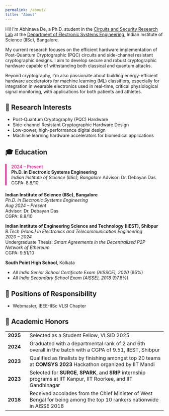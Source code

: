```yaml
---
permalink: /about/
title: "About"
---
```


Hi! I’m Abhinava De, a Ph.D. student in the [Circuits and Security Research Lab](https://labs.dese.iisc.ac.in/csrl/) at the [Department of Electronic Systems Engineering](https://dese.iisc.ac.in/), Indian Institute of Science (IISc), Bangalore.

My current research focuses on the efficient hardware implementation of Post-Quantum Cryptographic (PQC) circuits and side-channel resistant cryptographic designs. I aim to develop secure and robust cryptographic hardware capable of withstanding both classical and quantum attacks.

Beyond cryptography, I'm also passionate about building energy-efficient hardware accelerators for machine learning (ML) classifiers, especially for integration in wearable electronics used in real-time, critical physiological signal monitoring, with applications for both patients and athletes.


## 🧠 Research Interests

- Post-Quantum Cryptography (PQC) Hardware
- Side-channel Resistant Cryptographic Hardware Design
- Low-power, high-performance digital design
- Machine learning hardware accelerators for biomedical applications


<h2>🎓 Education</h2>
<div style="border-left: 4px solid #FF1493; padding-left: 15px; margin-bottom: 1.5em;">
  <span style="color: #FF1493; font-weight: 500;">2024 – Present</span><br>
  <strong>Ph.D. in Electronic Systems Engineering</strong><br>
  <span><em>Indian Institute of Science (IISc), Bangalore</em></span>
  <span>Advisor: Dr. Debayan Das</span>
  <span>CGPA: 8.8/10</span>
</div>

<p>
  <strong>Indian Institute of Science (IISc), Bangalore</strong><br>
  <em>Ph.D. in Electronic Systems Engineering</em><br>
  <em>Aug 2024 – Present</em><br>
  Advisor: Dr. Debayan Das<br>
  CGPA: 8.8/10
</p>

<p>
  <strong>Indian Institute of Engineering Science and Technology (IIEST), Shibpur</strong><br>
  <em>B.Tech (Hons.) in Electronics and Telecommunication Engineering</em><br>
  <em>2020 – 2024</em><br>
  Undergraduate Thesis: <em>Smart Agreements in the Decentralized P2P Network of Ethereum</em><br>
  CGPA: 9.51/10
</p>
<p>
  <strong>South Point High School</strong>, Kolkata
  <ul>
    <li><em>All India Senior School Certificate Exam (AISSCE), 2020</em> (95%)</li>
    <li><em>All India Secondary School Exam (AISSE), 2018</em> (97.8%)</li>
  </ul>
</p>

<!-- **AISSCE 2020**  
*South Point High School, Kolkata*  
2020
Percentage: 95%

**AISSE 2018**  
*South Point High School, Kolkata*  
2018
Percentage: 97.8% -->


## 🧩 Positions of Responsibility

- Webmaster, IEEE-IISc VLSI Chapter


## 🏅 Academic Honors

<table style="border-collapse: collapse;">
  <tbody>
    <tr>
      <td><strong>2025</strong></td>
      <td>Selected as a Student Fellow, VLSID 2025</td>
    </tr>
    <tr>
      <td style="padding-right: 20px;"><strong>2024</strong></td>
      <td>Graduated with a departmental rank of 2 and 6th overall in the batch with a CGPA of 9.51, IIEST, Shibpur</td>
    </tr>
    <!-- <tr>
      <td><strong>2024</strong></td>
      <td>Secured 97.23 percentile in GATE 2024 Data Science and Artificial Intelligence Paper</td>
    </tr>
    <tr>
      <td><strong>2024</strong></td>
      <td>Secured 96.2 percentile in GATE 2024 Electronics and Communication Paper</td>
    </tr> -->
    <tr>
      <td><strong>2023</strong></td>
      <td>Qualified as finalists by finishing amongst top 20 teams at <strong>COMSYS 2023</strong> Hackathon organized by IIT Mandi</td>
    </tr>
    <tr>
      <td><strong>2023</strong></td>
      <td>Selected for <strong>SURGE</strong>, <strong>SPARK</strong>, and <strong>SRIP</strong> internship programs at IIT Kanpur, IIT Roorkee, and IIT Gandhinagar</td>
    </tr>
    <tr>
      <td><strong>2018</strong></td>
      <td>Received accolades from the Chief Minister of West Bengal for being among the top 10 rankers nationwide in AISSE 2018</td>
    </tr>
  </tbody>
</table>

